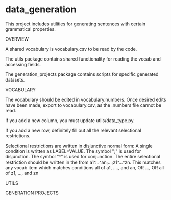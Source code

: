 # data_generation

This project includes utilities for generating sentences with certain grammatical properties.


OVERVIEW

A shared vocabulary is vocabulary.csv to be read by the code.

The utils package contains shared functionality for reading the vocab and accessing fields.

The generation_projects package contains scripts for specific generated datasets.


VOCABULARY

The vocabulary should be edited in vocabulary.numbers. Once desired edits have been made, export to vocabulary.csv, as
the .numbers file cannot be read.

If you add a new column, you must update utils/data_type.py.

If you add a new row, definitely fill out all the relevant selectional restrictions.

Selectional restrictions are written in disjunctive normal form:
    A single condition is written as LABEL=VALUE.
    The symbol ";" is used for disjunction.
    The symbol "^" is used for conjunction.
    The entire selectional restriction should be written in the from a1^...^an;...;z1^...^zn. This matches any vocab
    item which matches conditions all of a1, ...., and an, OR ..., OR all of z1, ..., and zn


UTILS


GENERATION PROJECTS

